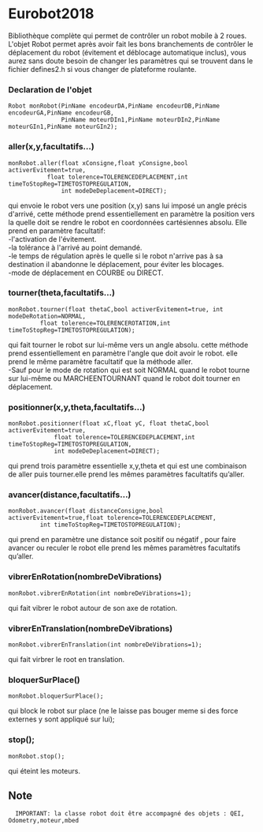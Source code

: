 # Eurobot2018
Bibliothèque complète qui permet de contrôler un robot mobile à 2 roues.
L'objet Robot permet après avoir fait les bons branchements de contrôler le déplacement du robot (évitement et déblocage automatique inclus), vous aurez sans doute besoin de changer les paramètres qui se trouvent dans le fichier defines2.h si vous changer de plateforme roulante.
### Declaration de l'objet

	Robot monRobot(PinName encodeurDA,PinName encodeurDB,PinName encodeurGA,PinName encodeurGB,
	               PinName moteurDIn1,PinName moteurDIn2,PinName moteurGIn1,PinName moteurGIn2);

### aller(x,y,facultatifs...)

	monRobot.aller(float xConsigne,float yConsigne,bool activerEvitement=true,
		       float tolerence=TOLERENCEDEPLACEMENT,int timeToStopReg=TIMETOSTOPREGULATION,
	               int modeDeDeplacement=DIRECT);
	
qui envoie le robot vers une position (x,y) sans lui imposé un angle précis d'arrivé,
cette méthode prend essentiellement en paramètre la position vers la quelle doit se
rendre le robot en coordonnées cartésiennes absolu.
Elle prend en paramètre facultatif:<br>
-l'activation de l'évitement.<br>
-la tolérance à l'arrivé au point demandé.<br>
-le temps de régulation après le quelle si le robot n'arrive pas à sa destination il abandonne le déplacement, pour éviter les blocages.<br>
-mode de déplacement en COURBE ou DIRECT.<br>

### tourner(theta,facultatifs...)

	monRobot.tourner(float thetaC,bool activerEvitement=true, int modeDeRotation=NORMAL,
			 float tolerence=TOLERENCEROTATION,int timeToStopReg=TIMETOSTOPREGULATION);	

qui fait tourner le robot sur lui-même vers un angle absolu.
cette méthode prend essentiellement en paramètre l'angle que doit avoir le robot. elle prend le même paramètre facultatif que la méthode aller. <br>
-Sauf pour le mode de rotation qui est soit NORMAL quand le robot tourne sur lui-même ou MARCHEENTOURNANT quand le robot doit tourner en déplacement.
			
### positionner(x,y,theta,facultatifs...)

	monRobot.positionner(float xC,float yC, float thetaC,bool activerEvitement=true,
			     float tolerence=TOLERENCEDEPLACEMENT,int timeToStopReg=TIMETOSTOPREGULATION,
			     int modeDeDeplacement=DIRECT);

qui prend trois paramètre essentielle x,y,theta et qui est une combinaison de aller puis tourner.elle prend les mêmes paramètres facultatifs qu’aller.

### avancer(distance,facultatifs...)

	monRobot.avancer(float distanceConsigne,bool activerEvitement=true,float tolerence=TOLERENCEDEPLACEMENT,
			 int timeToStopReg=TIMETOSTOPREGULATION);
	
qui prend en paramètre une distance soit positif ou négatif , pour faire avancer ou reculer le robot elle prend les mêmes paramètres facultatifs qu’aller.

### vibrerEnRotation(nombreDeVibrations)

	monRobot.vibrerEnRotation(int nombreDeVibrations=1);
	
qui fait vibrer le robot autour de son axe de rotation.

### vibrerEnTranslation(nombreDeVibrations)

	monRobot.vibrerEnTranslation(int nombreDeVibrations=1);

qui fait virbrer le root en translation.

### bloquerSurPlace()

	monRobot.bloquerSurPlace();

qui block le robot sur place (ne le laisse pas bouger meme si des force externes y sont appliqué sur lui);

### stop();

	monRobot.stop();

qui éteint les moteurs.

## Note

      IMPORTANT: la classe robot doit être accompagné des objets : QEI, Odometry,moteur,mbed
